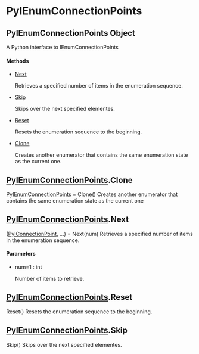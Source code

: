 # PyIEnumConnectionPoints


## PyIEnumConnectionPoints Object

A Python interface to IEnumConnectionPoints

#### Methods

  - [Next](PyIEnumConnectionPoints.md#pyienumconnectionpointsnext)

    Retrieves a specified number of items in the enumeration sequence\.&nbsp;

  - [Skip](PyIEnumConnectionPoints.md#pyienumconnectionpointsskip)

    Skips over the next specified elementes\.&nbsp;

  - [Reset](PyIEnumConnectionPoints.md#pyienumconnectionpointsreset)

    Resets the enumeration sequence to the beginning\.&nbsp;

  - [Clone](PyIEnumConnectionPoints.md#pyienumconnectionpointsclone)

    Creates another enumerator that contains the same enumeration state as the current one\.&nbsp;




## [PyIEnumConnectionPoints](PyIEnumConnectionPoints.md#pyienumconnectionpoints)\.Clone

[PyIEnumConnectionPoints](PyIEnumConnectionPoints.md#pyienumconnectionpoints) = Clone\(\)
Creates another enumerator that contains the same enumeration state as the current one


## [PyIEnumConnectionPoints](PyIEnumConnectionPoints.md#pyienumconnectionpoints)\.Next

\([PyIConnectionPoint](PyIConnectionPoint.md), \.\.\.\) = Next\(num\)
Retrieves a specified number of items in the enumeration sequence\.

#### Parameters

  - num=1 : int

    Number of items to retrieve\.


## [PyIEnumConnectionPoints](PyIEnumConnectionPoints.md#pyienumconnectionpoints)\.Reset

Reset\(\)
Resets the enumeration sequence to the beginning\.


## [PyIEnumConnectionPoints](PyIEnumConnectionPoints.md#pyienumconnectionpoints)\.Skip

Skip\(\)
Skips over the next specified elementes\.